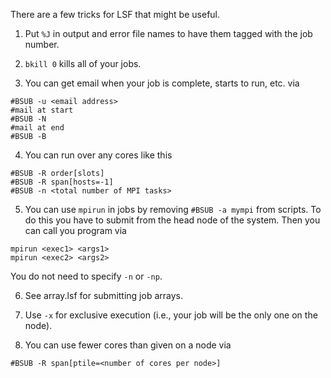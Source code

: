 There are a few tricks for LSF that might be useful.

1) Put `%J` in output and error file names to have them tagged with the job number.

2) `bkill 0` kills all of your jobs.

3) You can get email when your job is complete, starts to run, etc. via
```
#BSUB -u <email address>
#mail at start
#BSUB -N
#mail at end
#BSUB -B
```

4) You can run over any cores like this
```
#BSUB -R order[slots]
#BSUB -R span[hosts=-1]
#BSUB -n <total number of MPI tasks>
```

5) You can use `mpirun` in jobs by removing `#BSUB -a mympi` from scripts.
To do this you have to submit from the head node of the system. Then you can call
you program via
```
mpirun <exec1> <args1>
mpirun <exec2> <args2>
```
You do not need to specify `-n` or `-np`.

6) See array.lsf for submitting job arrays.

7) Use `-x` for exclusive execution (i.e., your job will be the only one on the node).

8) You can use fewer cores than given on a node via
```
#BSUB -R span[ptile=<number of cores per node>]
```


